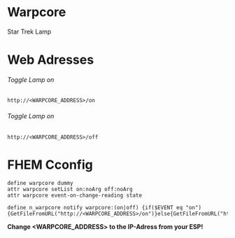# Warpcore
Star Trek Lamp

# Web Adresses
###### Toggle Lamp on
`http://<WARPCORE_ADDRESS>/on`

###### Toggle Lamp on
`http://<WARPCORE_ADDRESS>/off`

# FHEM Cconfig
```
define warpcore dummy
attr warpcore setList on:noArg off:noArg
attr warpcore event-on-change-reading state

define n_warpcore notify warpcore:(on|off) {if($EVENT eq "on"){GetFileFromURL("http://<WARPCORE_ADDRESS>/on")}else{GetFileFromURL("http://<WARPCORE_ADDRESS>/off")}} 
```

**Change <WARPCORE_ADDRESS> to the IP-Adress from your ESP!**